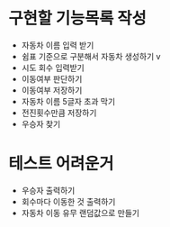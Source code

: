 # 구현할 기능목록 작성

- 자동차 이름 입력 받기
- 쉼표 기준으로 구분해서 자동차 생성하기 v
- 시도 회수 입력받기
- 이동여부 판단하기
- 이동여부 저장하기
- 자동차 이름 5글자 초과 막기
- 전진횟수만큼 저장하기
- 우승자 찾기

# 테스트 어려운거

- 우승자 출력하기
- 회수마다 이동한 것 출력하기
- 자동차 이동 유무 랜덤값으로 만들기